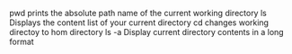 pwd prints the absolute path name of the current working directory
ls Displays the content list of your current directory
cd changes working directoy to hom directory
ls -a Display current directory contents in a long format
